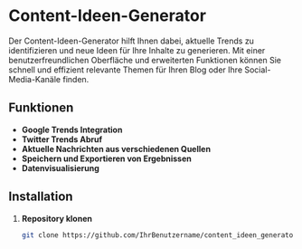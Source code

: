 # Content-Ideen-Generator

Der Content-Ideen-Generator hilft Ihnen dabei, aktuelle Trends zu identifizieren und neue Ideen für Ihre Inhalte zu generieren. Mit einer benutzerfreundlichen Oberfläche und erweiterten Funktionen können Sie schnell und effizient relevante Themen für Ihren Blog oder Ihre Social-Media-Kanäle finden.

## Funktionen

- **Google Trends Integration**
- **Twitter Trends Abruf**
- **Aktuelle Nachrichten aus verschiedenen Quellen**
- **Speichern und Exportieren von Ergebnissen**
- **Datenvisualisierung**

## Installation

1. **Repository klonen**

   ```bash
   git clone https://github.com/IhrBenutzername/content_ideen_generator.git